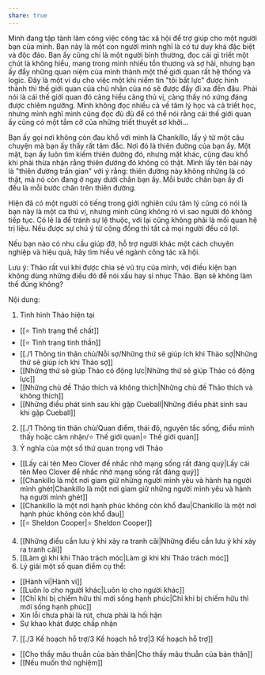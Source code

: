 ```yaml
---
share: true
---
```

Mình đang tập tành làm công việc công tác xã hội để trợ giúp cho một người bạn của mình. Bạn này là một con người mình nghĩ là có tư duy khá đặc biệt và độc đáo. Bạn ấy cũng chỉ là một người bình thường, đọc cái gì triết một chút là không hiểu, mang trong mình nhiều tổn thương và sợ hãi, nhưng bạn ấy đẩy những quan niệm của mình thành một thế giới quan rất hệ thống và logic. Đây là một ví dụ cho việc một khi niềm tin "tôi bất lực" được hình thành thì thế giới quan của chủ nhân của nó sẽ được đẩy đi xa đến đâu. Phải nói là cái thế giới quan đó càng hiểu càng thú vị, càng thấy nó xứng đáng được chiêm ngưỡng. Mình không đọc nhiều cả về tâm lý học và cả triết học, nhưng mình nghĩ mình cũng đọc đủ đủ để có thể nói rằng cái thế giới quan ấy cũng có một tầm cỡ của những triết thuyết sơ khởi...

Bạn ấy gọi nơi không còn đau khổ với mình là Chankillo, lấy ý từ một câu chuyện mà bạn ấy thấy rất tâm đắc. Nơi đó là thiên đường của bạn ấy. Một mặt, bạn ấy luôn tìm kiếm thiên đường đó, nhưng mặt khác, cũng đau khổ khi phải thừa nhận rằng thiên đường đó không có thật. Mình lấy tên bài này là "thiên đường trần gian" với ý rằng: thiên đường này không những là có thật, mà nó còn đang ở ngay dưới chân bạn ấy. Mỗi bước chân bạn ấy đi đều là mỗi bước chân trên thiên đường.

Hiện đã có một người có tiếng trong giới nghiên cứu tâm lý cũng có nói là bạn này là một ca thú vị, nhưng mình cũng không rõ vì sao người đó không tiếp tục. Có lẽ là để tránh sự lệ thuộc, với lại cũng không phải là mối quan hệ trị liệu. Nếu được sự chú ý từ cộng đồng thì tất cả mọi người đều có lợi.

Nếu bạn nào có nhu cầu giúp đỡ, hỗ trợ người khác một cách chuyên nghiệp và hiệu quả, hãy tìm hiểu về ngành công tác xã hội.

Lưu ý: Thảo rất vui khi được chia sẻ vũ trụ của mình, với điều kiện bạn không dùng những điều đó để nói xấu hay sỉ nhục Thảo. Bạn sẽ không làm thế đúng không?

Nội dung:

1.  Tình hình Thảo hiện tại

-   [[⭐ Tình trạng thể chất]]
-   [[⭐ Tình trạng tinh thần]]
-   [[./1 Thông tin thân chủ/Nỗi sợ/Những thứ sẽ giúp ích khi Thảo sợ|Những thứ sẽ giúp ích khi Thảo sợ]]
-   [[Những thứ sẽ giúp Thảo có động lực|Những thứ sẽ giúp Thảo có động lực]]
-   [[Những chủ đề Thảo thích và không thích|Những chủ đề Thảo thích và không thích]]
-   [[Những điều phát sinh sau khi gặp Cueball|Những điều phát sinh sau khi gặp Cueball]]

2.  [[./1 Thông tin thân chủ/Quan điểm, thái độ, nguyên tắc sống, điều mình thấy hoặc cảm nhận/⭐ Thế giới quan|⭐ Thế giới quan]]
3.  Ý nghĩa của một số thứ quan trọng với Thảo
- [[Lấy cái tên Meo Clover để nhắc nhở mạng sống rất đáng quý|Lấy cái tên Meo Clover để nhắc nhở mạng sống rất đáng quý]]
- [[Chankillo là một nơi giam giữ những người mình yêu và hành hạ người mình ghét|Chankillo là một nơi giam giữ những người mình yêu và hành hạ người mình ghét]]
- [[Chankillo là một nơi hạnh phúc không còn khổ đau|Chankillo là một nơi hạnh phúc không còn khổ đau]]
- [[⭐ Sheldon Cooper|⭐ Sheldon Cooper]]
4.  [[Những điều cần lưu ý khi xảy ra tranh cãi|Những điều cần lưu ý khi xảy ra tranh cãi]]
5.  [[Làm gì khi khi Thảo trách móc|Làm gì khi khi Thảo trách móc]]
6.  Lý giải một số quan điểm cụ thể: 
- [[Hành vi|Hành vi]]
- [[Luôn lo cho người khác|Luôn lo cho người khác]]
- [[Chỉ khi bị chiếm hữu thì mới sống hạnh phúc|Chỉ khi bị chiếm hữu thì mới sống hạnh phúc]]
- Xin lỗi chưa phải là rút, chưa phải là hối hận
- Sự khao khát được chấp nhận
7.  [[./3 Kế hoạch hỗ trợ/3 Kế hoạch hỗ trợ|3 Kế hoạch hỗ trợ]]
- [[Cho thấy mâu thuẫn của bản thân|Cho thấy mâu thuẫn của bản thân]]
- [[Nếu muốn thử nghiệm]]